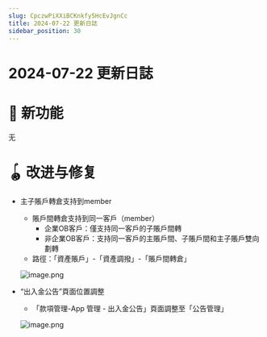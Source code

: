 ```yaml
---
slug: CpczwPiXXiBCKnkfy5HcEvJgnCc
title: 2024-07-22 更新日誌
sidebar_position: 30
---
```



# 2024-07-22 更新日誌


# 🎉 新功能


无


# 🪀 改进与修复

- 主子賬戶轉倉支持到member
    - 賬戶間轉倉支持到同一客戶（member）
        - 企業OB客戶：僅支持同一客戶的子賬戶間轉
        - 非企業OB客戶：支持同一客戶的主賬戶間、子賬戶間和主子賬戶雙向劃轉
    - 路徑：「資產賬戶」-「資產調撥」-「賬戶間轉倉」

    ![image.png](/assets/1ccc9ec0bf83735202daadf16704e490.png)

- “出入金公告”頁面位置調整
    - 「款項管理-App 管理 - 出入金公告」頁面調整至「公告管理」

    ![image.png](/assets/376517e191a7f7928a59f8687ed147d7.png)

